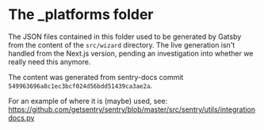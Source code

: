 # The _platforms folder

The JSON files contained in this folder used to be generated by Gatsby from the
content of the `src/wizard` directory. The live generation isn't handled from
the Next.js version, pending an investigation into whether we really need this
anymore.

The content was generated from sentry-docs commit
`549963696a8c1ec3bcf024d56bdd51439ca3ae2a`.

For an example of where it is (maybe) used, see:
https://github.com/getsentry/sentry/blob/master/src/sentry/utils/integrationdocs.py
